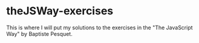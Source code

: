 # theJSWay-exercises
This is where I will put my solutions to the exercises in the "The JavaScript Way" by Baptiste Pesquet.
